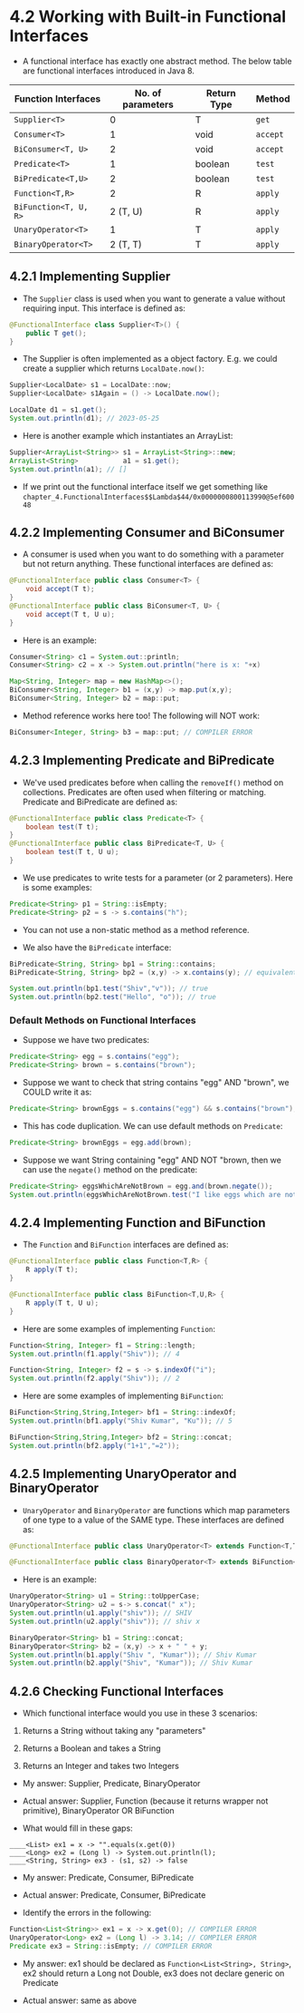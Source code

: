 
# 4.2 Working with Built-in Functional Interfaces

* A functional interface has exactly one abstract method. The below table are functional interfaces introduced in Java 8.


| Function Interfaces   | No. of parameters  | Return Type | Method    |
| --------------------- | ------------------ | ----------- | --------- |
| `Supplier<T>`         | 0                  | T           | `get`     |
| `Consumer<T>`         | 1                  | void        | `accept`  |
| `BiConsumer<T, U>`    | 2                  | void        | `accept`  |
| `Predicate<T>`        | 1                  | boolean     | `test`    |
| `BiPredicate<T,U>`    | 2                  | boolean     | `test`    |
| `Function<T,R>`       | 2                  | R           | `apply`   |
| `BiFunction<T, U, R>` | 2 (T, U)           | R           | `apply`   |
| `UnaryOperator<T>`    | 1                  | T           | `apply`   |
| `BinaryOperator<T>`   | 2 (T, T)           | T           | `apply`   |

## 4.2.1 Implementing Supplier

* The `Supplier` class is used when you want to generate a value without requiring input. This interface is defined as:

```java
@FunctionalInterface class Supplier<T>() {
    public T get();
}
```

* The Supplier is often implemented as a object factory. E.g. we could create a supplier which returns `LocalDate.now()`:

```java
Supplier<LocalDate> s1 = LocalDate::now;
Supplier<LocalDate> s1Again = () -> LocalDate.now();

LocalDate d1 = s1.get();
System.out.println(d1); // 2023-05-25
```

* Here is another example which instantiates an ArrayList:

```java
Supplier<ArrayList<String>> s1 = ArrayList<String>::new;
ArrayList<String>           a1 = s1.get();
System.out.println(a1); // []
```

* If we print out the functional interface itself we get something like `chapter_4.FunctionalInterfaces$$Lambda$44/0x0000000800113990@5ef60048`

## 4.2.2 Implementing Consumer and BiConsumer

* A consumer is used when you want to do something with a parameter but not return anything. These functional interfaces are defined as:

```java
@FunctionalInterface public class Consumer<T> {
    void accept(T t);
}
@FunctionalInterface public class BiConsumer<T, U> {
    void accept(T t, U u);
}
```

* Here is an example:

```java
Consumer<String> c1 = System.out::println;
Consumer<String> c2 = x -> System.out.println("here is x: "+x)
```

```java
Map<String, Integer> map = new HashMap<>();
BiConsumer<String, Integer> b1 = (x,y) -> map.put(x,y);
BiConsumer<String, Integer> b2 = map::put;
```

* Method reference works here too! The following will NOT work:

```java
BiConsumer<Integer, String> b3 = map::put; // COMPILER ERROR
```

## 4.2.3 Implementing Predicate and BiPredicate

* We've used predicates before when calling the `removeIf()` method on collections. Predicates are often used when filtering or matching. Predicate and BiPredicate are defined as:

```java
@FunctionalInterface public class Predicate<T> {
    boolean test(T t);
}
@FunctionalInterface public class BiPredicate<T, U> {
    boolean test(T t, U u);
}
```

* We use predicates to write tests for a parameter (or 2 parameters). Here is some examples:

```java
Predicate<String> p1 = String::isEmpty;
Predicate<String> p2 = s -> s.contains("h");
```

* You can not use a non-static method as a method reference.

* We also have the `BiPredicate` interface:

```java
BiPredicate<String, String> bp1 = String::contains;
BiPredicate<String, String> bp2 = (x,y) -> x.contains(y); // equivalent to above

System.out.println(bp1.test("Shiv","v")); // true
System.out.println(bp2.test("Hello", "o")); // true
```

### Default Methods on Functional Interfaces

* Suppose we have two predicates:

```java
Predicate<String> egg = s.contains("egg");
Predicate<String> brown = s.contains("brown");
```

* Suppose we want to check that string contains "egg" AND "brown", we COULD write it as:

```java
Predicate<String> brownEggs = s.contains("egg") && s.contains("brown");
```

* This has code duplication. We can use default methods on `Predicate`:

```java
Predicate<String> brownEggs = egg.add(brown);
```

* Suppose we want String containing "egg" AND NOT "brown, then we can use the `negate()` method on the predicate:

```java
Predicate<String> eggsWhichAreNotBrown = egg.and(brown.negate());
System.out.println(eggsWhichAreNotBrown.test("I like eggs which are not brown")); // false
```


## 4.2.4 Implementing Function and BiFunction

* The `Function` and `BiFunction` interfaces are defined as:

```java
@FunctionalInterface public class Function<T,R> {
    R apply(T t);
}

@FunctionalInterface public class BiFunction<T,U,R> {
    R apply(T t, U u);
}
```

* Here are some examples of implementing `Function`:

```java
Function<String, Integer> f1 = String::length;
System.out.println(f1.apply("Shiv")); // 4

Function<String, Integer> f2 = s -> s.indexOf("i");
System.out.println(f2.apply("Shiv")); // 2
```

* Here are some examples of implementing `BiFunction`:

```java
BiFunction<String,String,Integer> bf1 = String::indexOf;
System.out.println(bf1.apply("Shiv Kumar", "Ku")); // 5

BiFunction<String,String,Integer> bf2 = String::concat;
System.out.println(bf2.apply("1+1","=2"));
```

## 4.2.5 Implementing UnaryOperator and BinaryOperator

* `UnaryOperator` and `BinaryOperator` are functions which map parameters of one type to a value of the SAME type. These interfaces are defined as:

```java
@FunctionalInterface public class UnaryOperator<T> extends Function<T,T> {}

@FunctionalInterface public class BinaryOperator<T> extends BiFunction<T,T,T> {}
```

* Here is an example:

```java
UnaryOperator<String> u1 = String::toUpperCase;
UnaryOperator<String> u2 = s-> s.concat(" x");
System.out.println(u1.apply("shiv")); // SHIV
System.out.println(u2.apply("shiv")); // shiv x

BinaryOperator<String> b1 = String::concat;
BinaryOperator<String> b2 = (x,y) -> x + " " + y;
System.out.println(b1.apply("Shiv ", "Kumar")); // Shiv Kumar
System.out.println(b2.apply("Shiv", "Kumar")); // Shiv Kumar
```


## 4.2.6 Checking Functional Interfaces

* Which functional interface would you use in these 3 scenarios:

1) Returns a String without taking any "parameters"

2) Returns a Boolean and takes a String

3) Returns an Integer and takes two Integers

* My answer: Supplier, Predicate, BinaryOperator

* Actual answer: Supplier, Function (because it returns wrapper not primitive), BinaryOperator OR BiFunction

* What would fill in these gaps:

```
____<List> ex1 = x -> "".equals(x.get(0))
____<Long> ex2 = (Long l) -> System.out.println(l);
____<String, String> ex3 - (s1, s2) -> false
```

* My answer: Predicate, Consumer, BiPredicate

* Actual answer: Predicate, Consumer, BiPredicate

* Identify the errors in the following:

```java
Function<List<String>> ex1 = x -> x.get(0); // COMPILER ERROR
UnaryOperator<Long> ex2 = (Long l) -> 3.14; // COMPILER ERROR
Predicate ex3 = String::isEmpty; // COMPILER ERROR
```

* My answer: ex1 should be declared as `Function<List<String>, String>`, ex2 should return a Long not Double, ex3 does not declare generic on Predicate

* Actual answer: same as above